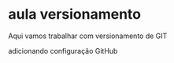 # aula versionamento
Aqui vamos trabalhar com versionamento de GIT

adicionando configuração GitHub


